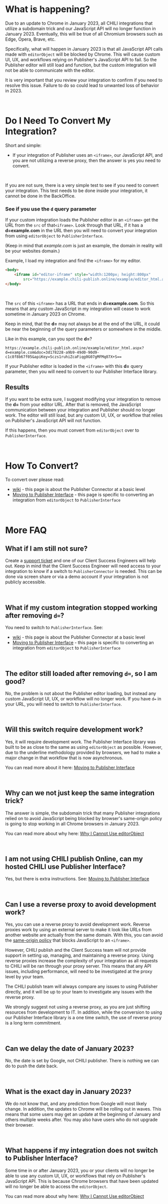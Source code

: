 # What is happening?
Due to an update to Chrome in January 2023, all CHILI integrations that utilize a subdomain trick and our JavaScript API will no longer function in January 2023. Eventually, this will be true of all Chromium browsers such as Edge, Opera, Brave, etc.

Specifically, what will happen in January 2023 is that all JavaScript API calls made with `editorObject` will be blocked by Chrome. This will cause custom UI, UX, and workflows relying on Publisher's JavaScript API to fail. So the Publisher editor will still load and function, but the custom integration will not be able to communicate with the editor.

It is very important that you review your integration to confirm if you need to resolve this issue. Failure to do so could lead to unwanted loss of behavior in 2023. 

<br/>

# Do I Need To Convert My Integration?
Short and simple:
* If your integration of Publisher uses an `<iframe>`, our JavaScript API, and you are not utilizing a reverse proxy, then the answer is yes you need to convert.

<br/>

If you are not sure, there is a very simple test to see if you need to convert your integration. This test needs to be done inside your integration, it cannot be done in the BackOffice.

### See if you use the `d` query parameter
If your custom integration loads the Publisher editor in an `<iframe>` get the URL from the `src` of that`<iframe>`. Look through that URL, if it has a **d=example.com** in the URL then you will need to convert your integration from using `editorObject` to `PublisherInterface`.

(Keep in mind that *example.com* is just an example, the domain in reality will be your websites domain.)

Example, I load my integration and find the `<iframe>` for my editor.
```html
<body>
    <iframe id="editor-iframe" style="width:1200px; height:800px"
        src="https://example.chili-publish.online/example/editor_html.aspx?doc=3d178228-a9b9-49d0-90d9-c1c8f8b67f05&apiKey=Sczs1ruhiZcaFiqg0G07gMFMq07X+S==&d=example.com"></iframe>
</body>
```
<br/>

The `src` of this `<iframe>` has a URL that ends in **d=example.com**. So this means that any custom JavaScript in my integration will cease to work sometime in January 2023 on Chrome.

Keep in mind, that the **d=** may not always be at the end of the URL, it could be near the beginning of the query parameters or somewhere in the middle.

Like in this example, can you spot the **d=**?
```
https://example.chili-publish.online/example/editor_html.aspx?d=example.com&doc=3d178228-a9b9-49d0-90d9-c1c8f8b67f05&apiKey=Sczs1ruhiZcaFiqg0G07gMFMq07X+S==
```

If your Publisher editor is loaded in the `<iframe>` with this **d=** query parameter, then you will need to convert to our Publisher Interface library.

## Results
If you want to be extra sure, I suggest modifying your integration to remove the **d=** from your editor URL. After that is removed, the JavaScript communication between your integration and Publisher should no longer work. The editor will still load, but any custom UI, UX, or workflow that relies on Publisher's JavaScript API will not function.

If this happens, then you must convert from `editorObject` over to `PublisherInterface`.

<br/>

# How To Convert?
To convert over please read:
* [wiki](https://github.com/chili-publish/publisher-interface/wiki) - this page is about the Publisher Connector at a basic level
* [Moving to Publisher Interface](https://github.com/chili-publish/publisher-interface/wiki/Moving-to-Publisher-Interface) - this page is specific to converting an integration from `editorObject` to `PublisherInterface`

<br/>

# More FAQ

## What if I am still not sure?
Create a [support ticket](https://mysupport.chili-publish.com/) and one of our Client Success Engineers will help out. Keep in mind that the Client Success Engineer will need access to your integration to know if a switch to `PublisherConnector` is needed. This can be done via screen share or via a demo account if your integration is not publicly accessible.

<br/>

## What if my custom integration stopped working after removing `d=`?
You need to switch to `PublisherInterface`. See:
* [wiki](https://github.com/chili-publish/publisher-interface/wiki) - this page is about the Publisher Connector at a basic level
* [Moving to Publisher Interface](https://github.com/chili-publish/publisher-interface/wiki/Moving-to-Publisher-Interface) - this page is specific to converting an integration from `editorObject` to `PublisherInterface`

<br/>

## The editor still loaded after removing `d=`, so I am good?
No, the problem is not about the Publisher editor loading, but instead any custom JavaScript UI, UX, or workflow will no longer work. If you have `d=` in your URL, you will need to switch to `PublisherInterface`.

<br/>

## Will this switch require development work?
Yes, it will require development work. The Publisher Interface library was built to be as close to the same as using `editorObject` as possible. However, due to the underline methodology provided by browsers, we had to make a major change in that workflow that is now asynchronous.

You can read more about it here: [Moving to Publisher Interface](https://github.com/chili-publish/publisher-interface/wiki/Moving-to-Publisher-Interface)

<br/>

## Why can we not just keep the same integration trick?
The answer is simple, the subdomain trick that many Publisher integrations relied on to avoid JavaScript being blocked by browser's same-origin policy is going to stop working in all Chrome browsers in January 2023.

You can read more about why here: [Why I Cannot Use editorObject](https://github.com/chili-publish/publisher-interface/wiki/Why-I-Cannot-Use-editorObject)

<br/>

## I am not using CHILI publish Online, can my hosted CHILI use Publisher Interface?
Yes, but there is extra instructions. See: [Moving to Publisher Interface](https://github.com/chili-publish/publisher-interface/wiki/Moving-to-Publisher-Interface)

<br/>

## Can I use a reverse proxy to avoid development work?
Yes, you can use a reverse proxy to avoid development work. Reverse proxies work by using an external server to make it look like URLs from another website are actually from the same domain. With this, you can avoid the [same-origin policy](https://developer.mozilla.org/en-US/docs/Web/Security/Same-origin_policy) that blocks JavaScript to an `<iframe>`. 

However, CHILI publish and the Client Success team will not provide support in setting up, managing, and maintaining a reverse proxy. Using reverse proxies increase the complexity of your integration as all requests to CHILI will be ran through your proxy server. This means that any API issues, including performance, will need to be investigated at the proxy level by your team.

The CHILI publish team will always compare any issues to using Publisher directly, and it will be up to your team to investigate any issues with the reverse proxy.

We strongly suggest not using a reverse proxy, as you are just shifting resources from development to IT. In addition, while the conversion to using our Publisher Interface library is a one time switch, the use of reverse proxy is a long term commitment.

<br/>

## Can we delay the date of January 2023?
No, the date is set by Google, not CHILI publisher. There is nothing we can do to push the date back.

<br/>

## What is the exact day in January 2023?
We do not know that, and any prediction from Google will most likely change. In addition, the updates to Chrome will be rolling out in waves. This means that some users may get an update at the beginning of January and others multiple weeks after. You may also have users who do not upgrade their browser.

<br/>

## What happens if my integration does not switch to Publisher Interface?
Some time in or after January 2023, you or your clients will no longer be able to use any custom UI, UX, or workflows that rely on Publisher's JavaScript API. This is because Chrome browsers that have been updated will no longer be able to access the `editorObject`.

You can read more about why here: [Why I Cannot Use editorObject](https://github.com/chili-publish/publisher-interface/wiki/Why-I-Cannot-Use-editorObject)
